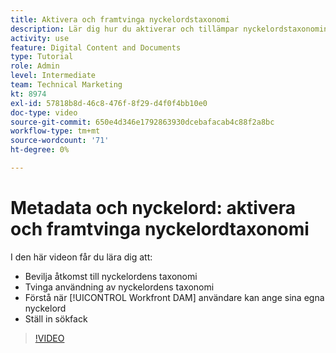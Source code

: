```yaml
---
title: Aktivera och framtvinga nyckelordstaxonomi
description: Lär dig hur du aktiverar och tillämpar nyckelordstaxonomin, när användare kan ange egna nyckelord och konfigurera sökfaktorer i [!UICONTROL Workfront DAM].
activity: use
feature: Digital Content and Documents
type: Tutorial
role: Admin
level: Intermediate
team: Technical Marketing
kt: 8974
exl-id: 57818b8d-46c8-476f-8f29-d4f0f4bb10e0
doc-type: video
source-git-commit: 650e4d346e1792863930dcebafacab4c88f2a8bc
workflow-type: tm+mt
source-wordcount: '71'
ht-degree: 0%

---
```


# Metadata och nyckelord: aktivera och framtvinga nyckelordtaxonomi

I den här videon får du lära dig att:

* Bevilja åtkomst till nyckelordens taxonomi
* Tvinga användning av nyckelordens taxonomi
* Förstå när [!UICONTROL Workfront DAM] användare kan ange sina egna nyckelord
* Ställ in sökfack

>[!VIDEO](https://video.tv.adobe.com/v/335237/?quality=12&learn=on)
